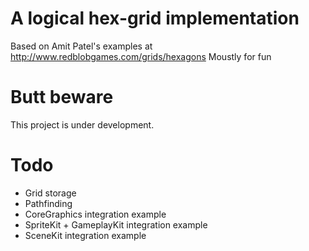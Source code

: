 # A logical hex-grid implementation
Based on Amit Patel's examples at http://www.redblobgames.com/grids/hexagons
Moustly for fun

# Butt beware

This project is under development. 

# Todo

- Grid storage
- Pathfinding
- CoreGraphics integration example
- SpriteKit + GameplayKit integration example
- SceneKit integration example
